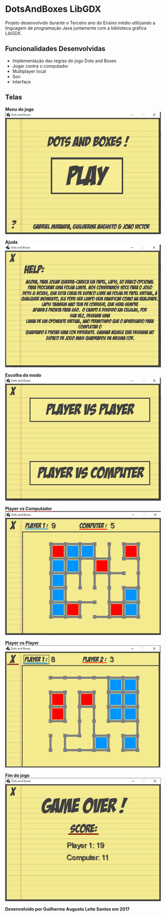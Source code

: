 # DotsAndBoxes LibGDX
Projeto desenvolvido durante o Terceiro ano do Ensino médio utilizando a linguagem de programação Java juntamente com a biblioteca gráfica LibGDX.

## Funcionalidades Desenvolvidas
* Implementação das regras do jogo Dots and Boxes
* Jogar contra o computador
* Multiplayer local
* Son
* Interface

## Telas
**Menu do jogo** <br/>
![Menu do jogo](https://github.com/guilhermegals/Imagens/blob/master/DotsAndBoxesMenu.PNG "Menu")

**Ajuda** <br/>
![Ajuda](https://github.com/guilhermegals/Imagens/blob/master/DotsAndBoxesHelp.PNG "Ajuda")

**Escolha do modo** <br/>
![Escolha do Modo](https://github.com/guilhermegals/Imagens/blob/master/DotsAndBoxesLoad.PNG "Escolha do modo")

**Player vs Computador** <br/>
![Player vs Computador](https://github.com/guilhermegals/Imagens/blob/master/DotsAndBoxesPvE.PNG "Player vs Computador")

**Player vs Player** <br/>
![Player vs Player](https://github.com/guilhermegals/Imagens/blob/master/DotsAndBoxesPvP.PNG "Player vs Player")

**Fim do jogo** <br/>
![Fim do jogo](https://github.com/guilhermegals/Imagens/blob/master/DotsAndBoxesGameOver.PNG "Fim de jogo")

**Desenvolvido por Guilherme Augusto Leite Santos em 2017**
